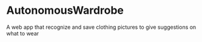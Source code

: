 # AutonomousWardrobe
A web app that recognize and save clothing pictures to give suggestions on what to wear
